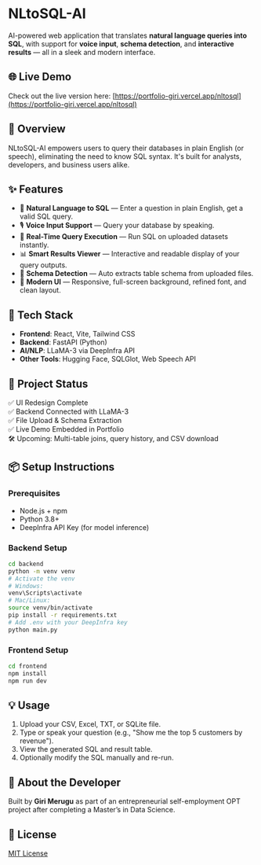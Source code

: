 # NLtoSQL-AI

AI-powered web application that translates **natural language queries into SQL**, with support for **voice input**, **schema detection**, and **interactive results** — all in a sleek and modern interface.

## 🌐 Live Demo

Check out the live version here: [https://portfolio-giri.vercel.app/nltosql](https://portfolio-giri.vercel.app/nltosql)

## 🧠 Overview

NLtoSQL-AI empowers users to query their databases in plain English (or speech), eliminating the need to know SQL syntax. It's built for analysts, developers, and business users alike.

## ✨ Features

- 🧾 **Natural Language to SQL** — Enter a question in plain English, get a valid SQL query.
- 🎙️ **Voice Input Support** — Query your database by speaking.
- 🧮 **Real-Time Query Execution** — Run SQL on uploaded datasets instantly.
- 📊 **Smart Results Viewer** — Interactive and readable display of your query outputs.
- 🧠 **Schema Detection** — Auto extracts table schema from uploaded files.
- 🎨 **Modern UI** — Responsive, full-screen background, refined font, and clean layout.

## 🚀 Tech Stack

- **Frontend**: React, Vite, Tailwind CSS
- **Backend**: FastAPI (Python)
- **AI/NLP**: LLaMA-3 via DeepInfra API
- **Other Tools**: Hugging Face, SQLGlot, Web Speech API

## 🧪 Project Status

✅ UI Redesign Complete  
✅ Backend Connected with LLaMA-3  
✅ File Upload & Schema Extraction  
✅ Live Demo Embedded in Portfolio  
🛠️ Upcoming: Multi-table joins, query history, and CSV download

## 📦 Setup Instructions

### Prerequisites

- Node.js + npm  
- Python 3.8+  
- DeepInfra API Key (for model inference)

### Backend Setup

```bash
cd backend
python -m venv venv
# Activate the venv
# Windows:
venv\Scripts\activate
# Mac/Linux:
source venv/bin/activate
pip install -r requirements.txt
# Add .env with your DeepInfra key
python main.py
```

### Frontend Setup

```bash
cd frontend
npm install
npm run dev
```

## 💡 Usage

1. Upload your CSV, Excel, TXT, or SQLite file.
2. Type or speak your question (e.g., "Show me the top 5 customers by revenue").
3. View the generated SQL and result table.
4. Optionally modify the SQL manually and re-run.

## 👤 About the Developer

Built by **Giri Merugu** as part of an entrepreneurial self-employment OPT project after completing a Master’s in Data Science.

## 📄 License

[MIT License](LICENSE)